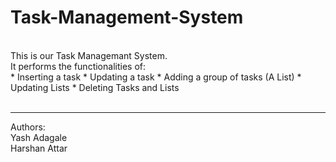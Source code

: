 # Task-Management-System
<br>
This is our Task Managemant System.
<br>
It performs the functionalities of:
<br>
*   Inserting a task
*   Updating a task
*   Adding a group of tasks (A List)
*   Updating Lists
*   Deleting Tasks and Lists
<br><br>
<hr>
Authors: 
<br>
Yash Adagale
<br>
Harshan Attar
